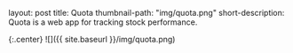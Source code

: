 
layout: post
title: Quota
thumbnail-path: "img/quota.png"
short-description: Quota is a web app for tracking stock performance.


{:.center}
![]({{ site.baseurl }}/img/quota.png)

<!--## Explanation-->
<!--This was my first self-made project using Ruby on Rails 4.  My goal was to create a functional web app that could lookup live financial market data and allow users to track and save that data. -->

<!--## Challenge-->

<!--The challenge here for me was learning to use background processes in a web application.  I had previously used REST services in the more common approach of the request being initiated by the user by submitting a form or pressing a button, but here I wanted the app to automatically send notices to a user when a stock's crossed a pre-determined price point.  TO accomplish that I needed the app to frequently be requesting and reading data from a web service. -->

<!--## Solution-->

<!--Using the gems - foreman, upstart, and resque - I created tasks that were saved in a redis store and run by the server in a scheduled time period.  This was good exposure to the behind the scenes/devops work that needs to be wrangled in a hosted environment.  Here I used Digital Ocean.-->

<!--## Results-->

<!--The good-->
<!--    * TDD / Rspec -->
<!--    * Devise for user registration / authentication-->
<!--    * some basic auotmation to "test drive" app with temporary profile and data-->
<!--    * coffeescript  C|__|-->
<!--    * data driven html 5 gradients-->
<!--    * models -->
    
<!--The bad-->
<!--    * Very difficult to find sources of free reliable market data.  And when your app is built around using that data, you can get trapped in the "garbage in, garbage out" cycle.  -->
<!--    * I pushed myself to try to make this more object oriented then any of my RoR attempts.  I found myself getting tripped up in naming and structuring methods in a way that would be friendly to reuse.  -->
    
<!--## Conclusion-->

<!--Bacon ipsum dolor amet filet mignon meatball spare ribs fatback bacon shankle. Kielbasa andouille fatback salami, boudin bresaola pig alcatra turkey spare ribs jerky. Corned beef bresaola leberkas salami alcatra beef landjaeger venison shank bacon meatloaf beef ribs picanha. Leberkas sausage brisket porchetta shankle prosciutto chicken picanha kielbasa pig kevin t-bone turducken filet mignon jowl.-->